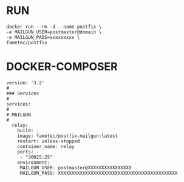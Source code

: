 # RUN

    docker run --rm -d --name postfix \
    -e MAILGUN_USER=postmaster@domain \
    -e MAILGUN_PASS=xxxxxxxxx \
    fametec/postfix 

# DOCKER-COMPOSER

    version: '3.2'
    #
    ### Services
    #
    services:
    #
    # MAILGUN
    #
      relay:
        build: .
        image: fametec/postfix-mailgun:latest
        restart: unless-stopped
        container_name: relay
        ports:
         - "30025:25"
        environment:
         MAILGUN_USER: postmaster@XXXXXXXXXXXXXXXX
         MAILGUN_PASS: XXXXXXXXXXXXXXXXXXXXXXXXXXXXXXXXXXXXXXXXXXXX
